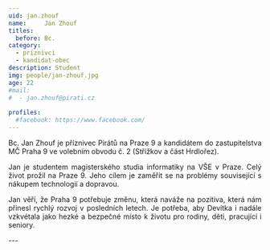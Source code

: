 ```yaml
---
uid: jan.zhouf
name:     Jan Zhouf
titles:
  before: Bc.
category:
  - priznivci
  - kandidat-obec
description: Student
img: people/jan-zhouf.jpg
age: 22
#mail:
#  - jan.zhouf@pirati.cz
 
profiles:
  #facebook: https://www.facebook.com/
---
```

<p style='text-align: justify;'>
Bc. Jan Zhouf je příznivec Pirátů na Praze 9 a kandidátem do zastupitelstva MČ Praha 9 ve volebním obvodu č. 2 (Střížkov a část Hrdlořez).
</p><p style='text-align: justify;'>
Jan je studentem magisterského studia informatiky na VŠE v Praze. Celý život prožil na Praze 9. Jeho cílem je zaměřit se na problémy související s nákupem technologií a dopravou.
</p><p style='text-align: justify;'>
Jan věří, že Praha 9 potřebuje změnu, která naváže na pozitiva, která nám přinesl rychlý rozvoj v posledních letech. Je potřeba, aby Devítka i nadále vzkvétala jako hezké a bezpečné místo k životu pro rodiny, děti, pracující i seniory.
</p>
---